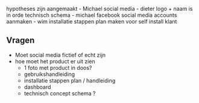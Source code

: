 hypotheses zijn aangemaakt - Michael
social media - dieter
logo + naam is in orde
technisch schema -  michael
facebook social media accounts aanmaken - wim
installatie stappen plan maken voor self install klant


## Vragen
- Moet social media fictief of echt zijn
- hoe moet het product er uit zien
	- 1 foto met product in doos?
	- gebruikshandleiding
	- installatie stappen plan / handleiding
	- dashboard
	- technisch concept schema ?
